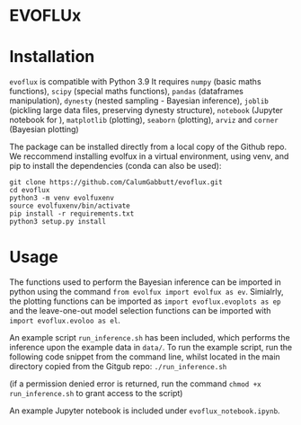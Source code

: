 # EVOFLUx

# Installation 
`evoflux` is compatible with Python 3.9 It requires `numpy` (basic maths functions), `scipy` (special maths functions), `pandas` (dataframes manipulation), `dynesty` (nested sampling - Bayesian inference), `joblib` (pickling large data files, preserving dynesty structure), `notebook` (Jupyter notebook for ), `matplotlib` (plotting), `seaborn` (plotting), `arviz` and `corner`  (Bayesian plotting)

The package can be installed directly from a local copy of the Github repo. We reccommend installing evolfux in a virtual environment, using venv, and pip to install the dependencies (conda can also be used):

```
git clone https://github.com/CalumGabbutt/evoflux.git
cd evoflux
python3 -m venv evolfuxenv
source evolfuxenv/bin/activate
pip install -r requirements.txt
python3 setup.py install
```

# Usage
The functions used to perform the Bayesian inference can be imported in python using the command
`from evolfux import evolfux as ev`. Simialrly, the plotting functions can be imported as `import evoflux.evoplots as ep` and the leave-one-out model selection functions can be imported with `import evoflux.evoloo as el`.

An example script `run_inference.sh` has been included, which performs the inference upon the example data in `data/`.  To run the example script, run the following code snippet from the command line, whilst located in the main directory copied from the Gitgub repo:
`./run_inference.sh`

(if a permission denied error is returned, run the command `chmod +x run_inference.sh` to grant access to the script)

An example Jupyter notebook is included under `evoflux_notebook.ipynb`. 